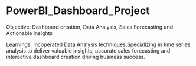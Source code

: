 # PowerBI_Dashboard_Project
Objective: Dashboard creation, Data Analysis, Sales Forecasting and Actionable insights

Learnings: Incoperated Data Analysis techniques,Specializing in time series analysis to deliver valuable insights, accurate sales forecasting and interactive dashboard creation driving business success.
